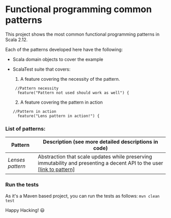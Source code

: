 # Functional programming common patterns

This project shows the most common functional programming patterns in Scala 2.12.

Each of the patterns developed here have the following:

- Scala domain objects to cover the example
- ScalaTest suite that covers:
  1. A feature covering the necessity of the pattern. 
     
    ```
     //Pattern necessity
      feature("Pattern not used should work as well") {

    ```
  2. A feature covering the pattern in action

    ```
    //Pattern in action
      feature("Lens pattern in action!") {
  
    ```


### List of patterns:

| Pattern           | Description (see more detailed descriptions in code) |
| ----------------- | ------------------------------------------------------- |
| *Lenses pattern*  | Abstraction that scale updates while preserving immutability and presenting a decent API to the user [[link to pattern]](https://github.com/jdreyesp/fppatterns/blob/master/src/main/scala/com/jdreyesp/examples/fppatterns/lens/Lens.scala) |


### Run the tests
  
  As it's a Maven based project, you can run the tests as follows:
  `mvn clean test`
  

Happy Hacking! :smiley:


